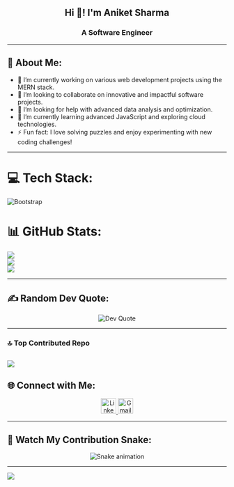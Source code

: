 <h2 align="center">Hi 👋! I'm Aniket Sharma</h2>
<h3 align="center">A Software Engineer</h3>

---

## 💫 About Me:
- 🔭 I’m currently working on various web development projects using the MERN stack.
- 👯 I’m looking to collaborate on innovative and impactful software projects.
- 🤝 I’m looking for help with advanced data analysis and optimization.
- 🌱 I’m currently learning advanced JavaScript and exploring cloud technologies.
- ⚡ Fun fact: I love solving puzzles and enjoy experimenting with new coding challenges!

---

# 💻 Tech Stack:
![Bootstrap](https://img.shields.io/badge/bootstrap-%238511FA.svg?style=for-the-badge&logo=bootstrap&logoColor=white)






# 📊 GitHub Stats:
![](https://github-readme-stats.vercel.app/api?username=aniketsharmadev&theme=dark&hide_border=false&include_all_commits=false&count_private=false)<br/>
![](https://github-readme-streak-stats.herokuapp.com/?user=aniketsharmadev&theme=dark&hide_border=false)<br/>
![](https://github-readme-stats.vercel.app/api/top-langs/?username=aniketsharmadev&theme=dark&hide_border=false&include_all_commits=false&count_private=false&layout=compact)


---

## ✍️ Random Dev Quote:
<div align="center">
  <img src="https://quotes-github-readme.vercel.app/api?type=horizontal&theme=gruvbox" alt="Dev Quote"/>
</div>

---

### 🔝 Top Contributed Repo
![](https://github-contributor-stats.vercel.app/api?username=aniketsharmadev&limit=5&theme=dark&combine_all_yearly_contributions=true)
---

## 🌐 Connect with Me:
<div align="center">
  <a href="https://www.linkedin.com/in/aniketsharma-dev" target="_blank">
    <img src="https://img.shields.io/badge/LinkedIn-0077B5?style=for-the-badge&logo=linkedin&logoColor=white" height="35" alt="LinkedIn logo" />
  </a>
  <a href="mailto:aniketsharma.xo@gmail.com" target="_blank">
    <img src="https://img.shields.io/badge/Gmail-D14836?style=for-the-badge&logo=gmail&logoColor=white" height="35" alt="Gmail logo" />
  </a>
</div>

---

## 🐍 Watch My Contribution Snake:
<div align="center">
  <img src="https://raw.githubusercontent.com/CRACKING47/CRACKING47/output/snake.svg" alt="Snake animation" />
</div>

---

[![](https://visitcount.itsvg.in/api?id=CRACKING47&icon=7&color=11)](https://visitcount.itsvg.in)
